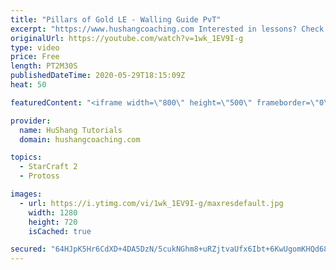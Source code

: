 ```yaml
---
title: "Pillars of Gold LE - Walling Guide PvT"
excerpt: "https://www.hushangcoaching.com Interested in lessons? Check out the website for more information ------------------------------------------------------------------------------------------------------- Want to support HuShang Tutorials directly? Patreon is a website where you can contribute a monthly"
originalUrl: https://youtube.com/watch?v=1wk_1EV9I-g
type: video
price: Free
length: PT2M30S
publishedDateTime: 2020-05-29T18:15:09Z
heat: 50

featuredContent: "<iframe width=\"800\" height=\"500\" frameborder=\"0\" src=\"https://www.youtube.com/embed/1wk_1EV9I-g\" allow=\"accelerometer; autoplay; encrypted-media; gyroscope; picture-in-picture\" allowfullscreen></iframe>"

provider:
  name: HuShang Tutorials
  domain: hushangcoaching.com

topics:
  - StarCraft 2
  - Protoss

images:
  - url: https://i.ytimg.com/vi/1wk_1EV9I-g/maxresdefault.jpg
    width: 1280
    height: 720
    isCached: true

secured: "64HJpK5Hr6CdXD+4DA5DzN/5cukNGhm8+uRZjtvaUfx6Ibt+6KwUgomKHQd684cKx13F8nhwKiO9fgfI1I3bGkYsyycgO2Ff9j9EXEU8IMBOQ58orMTIdnfn5VUFZjbOLbL7ga0JJGJlf5m6Sd8gEAGNZCuZT9Ur0SRvP2w1rZdjGeNyd5erK+fPc/pltIzb+Jugk9GE/9NFzxUWKWOYKBV2HsobqLXjzENDuKzAw2y5T2sz5ZeTq/01YdeBGm8e0rzdgcvxQQpeeb+I5iiVmm96+/C4U1Nv5KmfeYGuS6Zi4dEwJ4DsoSp5WAEMi2QIo5s41Vd3qjdFwm8w8Y//Aozjp745/gvuMxiomh+CoT8b/ml1MQKaKLhiefpgFrQLhnHxF72gcIou5V9V0mdREcsxJNexP4SRpZSBTwDnCUA=;t9E8sYdMXcrLxmXgl0sDLw=="
---
```


